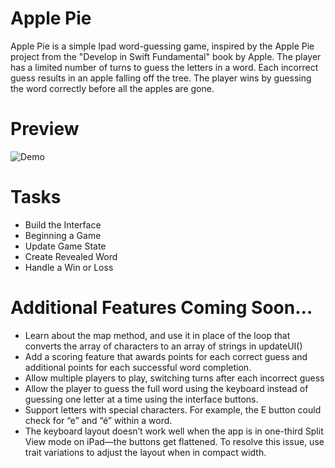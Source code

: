 # Apple Pie

Apple Pie is a simple Ipad word-guessing game, inspired by the Apple Pie project from the "Develop in Swift Fundamental" book by Apple. The player has a limited number of turns to guess the letters in a word. Each incorrect guess results in an apple falling off the tree. The player wins by guessing the word correctly before all the apples are gone.

# Preview
![Demo](applepiedemo.gif](https://jmp.sh/s/RjqCwgedtbIMJYVZBllr))

# Tasks

* Build the Interface
* Beginning a Game
* Update Game State
* Create Revealed Word
* Handle a Win or Loss
  
# Additional Features Coming Soon...

* Learn about the map method, and use it in place of the loop that converts the array of characters to an array of strings in updateUI()
* Add a scoring feature that awards points for each correct guess and additional points for each successful word completion.
* Allow multiple players to play, switching turns after each incorrect guess
* Allow the player to guess the full word using the keyboard instead of guessing one letter at a time using the interface buttons.
* Support letters with special characters. For example, the E button could check for “e” and “é” within a word.
* The keyboard layout doesn’t work well when the app is in one-third Split View mode on iPad—the buttons get flattened. To resolve this issue, use trait variations to adjust the layout when in compact width.
